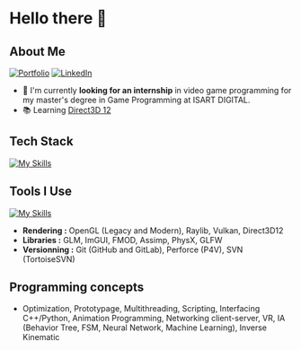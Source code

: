# Hello there 👋

## About Me
[![Portfolio](https://img.shields.io/badge/%F0%9F%94%97-Portfolio-lightgrey)](https://vdevine.vercel.app/)
[![LinkedIn](https://img.shields.io/badge/Vincent%20DEVINE-0072b1?style=flat&logo=Linkedin)](https://www.linkedin.com/in/vincent-devine/)

- 🔭 I'm currently **looking for an internship** in video game programming for my master's degree in Game Programming at ISART DIGITAL.
- 📚 Learning [Direct3D 12](https://github.com/Vincent-Devine/OMEngine)

## Tech Stack
[![My Skills](https://skillicons.dev/icons?i=c,cpp,cs,python,bash)](https://skillicons.dev)

## Tools I Use
[![My Skills](https://skillicons.dev/icons?i=unreal,unity,visualstudio)](https://skillicons.dev)
- **Rendering :** OpenGL (Legacy and Modern), Raylib, Vulkan, Direct3D12
- **Libraries :** GLM, ImGUI, FMOD, Assimp, PhysX, GLFW
- **Versionning :** Git (GitHub and GitLab), Perforce (P4V), SVN (TortoiseSVN)

## Programming concepts
- Optimization, Prototypage, Multithreading, Scripting, Interfacing C++/Python, Animation Programming, Networking client-server, VR, IA (Behavior Tree, FSM, Neural Network, Machine Learning), Inverse Kinematic
